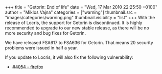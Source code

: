 +++
title = "Getorin: End of life"
date = "Wed, 17 Mar 2010 22:25:50 +0100"
author = "Miklos Vajna"
categories = ["warning"]
thumbnail.src = "images/categories/warning.png"
thumbnail.visibility = "list"
+++
With the release of Locris, the support for Getorin is discontinued. It is highly recommended to upgrade to our new stable release, as there will be no more security and bug fixes for Getorin.  

 We have released FSA617 to FSA636 for Getorin. That means 20 security problems were issued in half a year.  

 If you update to Locris, it will also fix the following vulnerability:  

* [#4054 - firefox](http://bugs.frugalware.org/task/4054)
